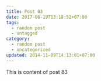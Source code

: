 ```yaml
---
title: Post 83
date: 2017-06-19T13:18:52+07:00
tags:
  - random post
  - untagged
category:
  - random post
  - uncategorized
updated: 2014-11-09T14:13:01+07:00
---
```

This is content of post 83